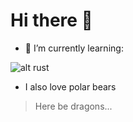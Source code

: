 # Hi there 👋 

- 🌱 I’m currently learning:

![alt rust](https://www.rust-lang.org/static/images/rust-logo-blk.svg) 



- I also love polar bears


> Here be dragons...


